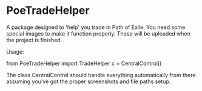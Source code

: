 # PoeTradeHelper

A package designed to 'help' you trade in Path of Exile. You need some special images to make it function properly.
Those will be uploaded when the project is finished.

Usage:

from PoeTradeHelper import TradeHelper
c = CentralControl()

The class CentralControl should handle everything automatically from there assuming you've got the proper screenshots and
file paths setup.
